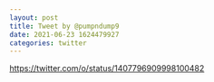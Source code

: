 ```yaml
--- 
layout: post 
title: Tweet by @pumpndump9 
date: 2021-06-23 1624479927 
categories: twitter 
--- 
```

https://twitter.com/o/status/1407796909998100482